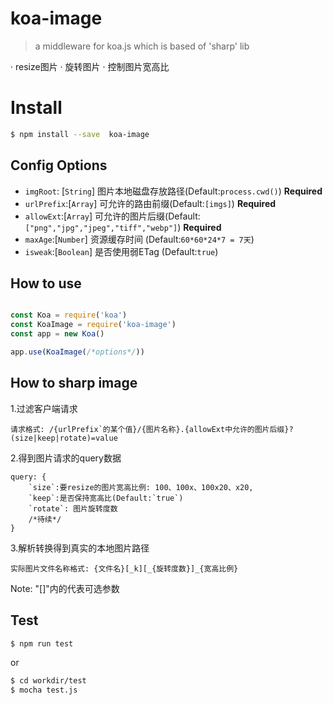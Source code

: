 # koa-image
> a middleware for koa.js which is based of 'sharp' lib

· resize图片
· 旋转图片
· 控制图片宽高比

# Install

```sh
$ npm install --save  koa-image
```

## Config Options

 *  `imgRoot`: [`String`] 图片本地磁盘存放路径(Default:`process.cwd()`) **Required**
 *  `urlPrefix`:[`Array`] 可允许的路由前缀(Default:`[imgs]`) **Required**
 *  `allowExt`:[`Array`] 可允许的图片后缀(Default:`["png","jpg","jpeg","tiff","webp"]`)  **Required**
 *  `maxAge`:[`Number`] 资源缓存时间 (Default:`60*60*24*7 = 7天`)
 *  `isweak`:[`Boolean`] 是否使用弱ETag (Default:`true`)

## How to use

```js

const Koa = require('koa')
const KoaImage = require('koa-image')
const app = new Koa()

app.use(KoaImage(/*options*/))

```

## How to sharp image

1.过滤客户端请求

    请求格式: /{urlPrefix`的某个值}/{图片名称}.{allowExt中允许的图片后缀}?(size|keep|rotate)=value

2.得到图片请求的query数据

    query: {
        `size`:要resize的图片宽高比例: 100、100x、100x20、x20,
        `keep`:是否保持宽高比(Default:`true`)
        `rotate`: 图片旋转度数
        /*待续*/
    }

3.解析转换得到真实的本地图片路径

    实际图片文件名称格式: {文件名}[_k][_{旋转度数}]_{宽高比例}

Note: "[]"内的代表可选参数

## Test

```sh
$ npm run test
```

or 

```sh
$ cd workdir/test
$ mocha test.js
```